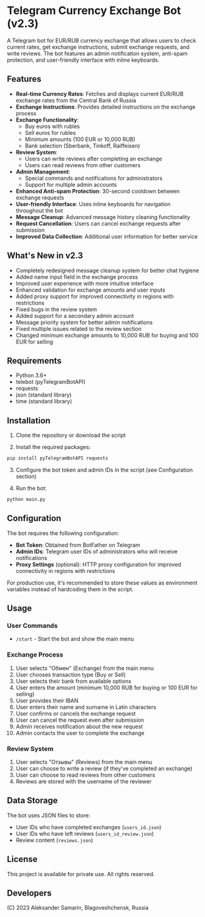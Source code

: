 # Telegram Currency Exchange Bot (v2.3)

A Telegram bot for EUR/RUB currency exchange that allows users to check current rates, get exchange instructions, submit exchange requests, and write reviews. The bot features an admin notification system, anti-spam protection, and user-friendly interface with inline keyboards.

## Features

- **Real-time Currency Rates**: Fetches and displays current EUR/RUB exchange rates from the Central Bank of Russia
- **Exchange Instructions**: Provides detailed instructions on the exchange process
- **Exchange Functionality**: 
  - Buy euros with rubles
  - Sell euros for rubles 
  - Minimum amounts (100 EUR or 10,000 RUB)
  - Bank selection (Sberbank, Tinkoff, Raiffeisen)
- **Review System**:
  - Users can write reviews after completing an exchange
  - Users can read reviews from other customers
- **Admin Management**: 
  - Special commands and notifications for administrators
  - Support for multiple admin accounts
- **Enhanced Anti-spam Protection**: 30-second cooldown between exchange requests
- **User-friendly Interface**: Uses inline keyboards for navigation throughout the bot
- **Message Cleanup**: Advanced message history cleaning functionality
- **Request Cancellation**: Users can cancel exchange requests after submission
- **Improved Data Collection**: Additional user information for better service

## What's New in v2.3
- Completely redesigned message cleanup system for better chat hygiene
- Added name input field in the exchange process
- Improved user experience with more intuitive interface
- Enhanced validation for exchange amounts and user inputs
- Added proxy support for improved connectivity in regions with restrictions
- Fixed bugs in the review system
- Added support for a secondary admin account
- Message priority system for better admin notifications
- Fixed multiple issues related to the review section
- Changed minimum exchange amounts to 10,000 RUB for buying and 100 EUR for selling

## Requirements

- Python 3.6+
- telebot (pyTelegramBotAPI)
- requests
- json (standard library)
- time (standard library)

## Installation

1. Clone the repository or download the script

2. Install the required packages:
```bash
pip install pyTelegramBotAPI requests
```

3. Configure the bot token and admin IDs in the script (see Configuration section)

4. Run the bot:
```bash
python main.py
```

## Configuration

The bot requires the following configuration:

- **Bot Token**: Obtained from BotFather on Telegram
- **Admin IDs**: Telegram user IDs of administrators who will receive notifications
- **Proxy Settings** (optional): HTTP proxy configuration for improved connectivity in regions with restrictions

For production use, it's recommended to store these values as environment variables instead of hardcoding them in the script.

## Usage

### User Commands

- `/start` - Start the bot and show the main menu

### Exchange Process

1. User selects "Обмен" (Exchange) from the main menu
2. User chooses transaction type (Buy or Sell)
3. User selects their bank from available options
4. User enters the amount (minimum 10,000 RUB for buying or 100 EUR for selling)
5. User provides their IBAN
6. User enters their name and surname in Latin characters
7. User confirms or cancels the exchange request
8. User can cancel the request even after submission
9. Admin receives notification about the new request
10. Admin contacts the user to complete the exchange

### Review System

1. User selects "Отзывы" (Reviews) from the main menu
2. User can choose to write a review (if they've completed an exchange)
3. User can choose to read reviews from other customers
4. Reviews are stored with the username of the reviewer

## Data Storage

The bot uses JSON files to store:
- User IDs who have completed exchanges (`users_id.json`)
- User IDs who have left reviews (`users_id_review.json`)
- Review content (`reviews.json`)

## License

This project is available for private use. All rights reserved. 

## Developers

(C) 2023 Aleksander Samarin, Blagoveshchensk, Russia 